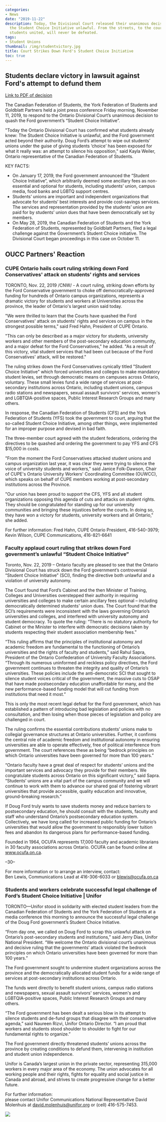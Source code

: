 ```yaml
---
categories:
- News
date: "2019-11-22"
description: Today, the Divisional Court released their unanimous decision deeming
  the Student Choice Initiative unlawful. From the streets, to the court room, the
  students united, will never be defeated.
tags:
- Student Unions
thumbnail: /img/studentvictory.jpg
title: Court Strikes Down Ford's Student Choice Initiative
toc: true
---
```


## Students declare victory in lawsuit against Ford's attempt to defund them

[Link to PDF of decision](http://www.ontariocourts.ca/decisions/2019ONSC6658.pdf)

The Canadian Federation of Students, the York Federation of Students and Goldblatt Partners held a joint press conference Friday morning, November 11, 2019, to respond to the Ontario Divisional Court’s unanimous decision to quash the Ford government’s “Student Choice Initiative”.

"Today the Ontario Divisional Court has confirmed what students already knew: The Student Choice Initiative is unlawful, and the Ford government acted beyond their authority. Doug Ford’s attempt to wipe out students’ unions under the guise of giving students ‘choice’ has been exposed for what it really was: an attempt to silence his opposition," said Kayla Weiler, Ontario representative of the Canadian Federation of Students.

KEY FACTS:

- On January 17, 2019, the Ford government announced the “Student Choice Initiative”,
which arbitrarily deemed some ancillary fees as non-essential and optional for students,
including students’ union, campus media, food banks and LGBTQ support centres.
- Students’ unions are important and independent organizations that advocate for students’
best interests and provide cost-savings services. The services and representation
provided by the students’ union are paid for by students’ union dues that have been
democratically set by members.
- On May 28, 2019, the Canadian Federation of Students and the York Federation of
Students, represented by Goldblatt Partners, filed a legal challenge against the
Government’s Student Choice initiative. The Divisional Court began proceedings in this
case on October 11.


## OUCC Partners' Reaction

### CUPE Ontario hails court ruling striking down Ford Conservatives' attack on students' rights and services



TORONTO, Nov. 22, 2019 /CNW/ - A court ruling, striking down efforts by the Ford Conservative government to choke off democratically-approved funding for hundreds of Ontario campus organizations, represents a dramatic victory for students and workers at Universities across the province, the leader of Ontario's largest union said today.

"We were thrilled to learn that the Courts have quashed the Ford Conservatives' attack on students' rights and services on campus in the strongest possible terms," said Fred Hahn, President of CUPE Ontario.

"This can only be described as a major victory for students, university workers and other members of the post-secondary education community, and a major defeat for the Ford Conservatives," he added. "As a result of this victory, vital student services that had been cut because of the Ford Conservatives' attack, will be restored."

The ruling strikes down the Ford Conservatives cynically titled "Student Choice Initiative" which forced universities and colleges to make mandatory student levies, set through democratic means on campuses across Ontario, voluntary. These small levies fund a wide range of services at post-secondary institutions across Ontario, including student unions, campus radio stations and newspapers, sexual assault survivors' services, women's and LGBTQIA-positive spaces, Public Interest Research Groups and many others.

In response, the Canadian Federation of Students (CFS) and the York Federation of Students (YFS) took the government to court, arguing that the so-called Student Choice Initiative, among other things, were implemented for an improper purpose and devised in bad faith.

The three-member court agreed with the student federations, ordering the directives to be quashed and ordering the government to pay YFS and CFS $15,000 in costs.

"From the moment the Ford Conservatives attacked student unions and campus organization last year, it was clear they were trying to silence the voice of university students and workers," said Janice Folk-Dawson, Chair of CUPE's Ontario University Workers' Coordinating Committee (OUWCC), which speaks on behalf of CUPE members working at post-secondary institutions across the Province.

"Our union has been proud to support the CFS, YFS and all student organizations opposing this agenda of cuts and attacks on student rights. They should be congratulated for standing up for our university communities and bringing these injustices before the courts. In doing so, they have won a victory for students, university workers and all Ontario," she added.

For further information: Fred Hahn, CUPE Ontario President, 416-540-3979;  
Kevin Wilson, CUPE Communications, 416-821-6641


### Faculty applaud court ruling that strikes down Ford government’s unlawful “Student Choice Initiative”



Toronto, Nov. 22, 2019 – Ontario faculty are pleased to see that the Ontario Divisional Court has struck down the Ford government’s controversial “Student Choice Initiative” (SCI), finding the directive both unlawful and a violation of university autonomy.

The Court found that Ford’s Cabinet and the then Minister of Training, Colleges and Universities overstepped their authority in requiring universities and colleges to make certain ancillary fees optional – including democratically determined students’ union dues. The Court found that the SCI’s requirements were inconsistent with the laws governing Ontario’s universities and colleges, and interfered with university autonomy and student democracy. To quote the ruling: “There is no statutory authority for Cabinet or the Minister to interfere with democratic decisions taken by students respecting their student association membership fees.”

“This ruling affirms that the principles of institutional autonomy and academic freedom are fundamental to the functioning of Ontario’s universities and the rights of faculty and students,” said Rahul Sapra, President of the Ontario Confederation of University Faculty Associations. “Through its numerous uninformed and reckless policy directives, the Ford government continues to threaten the integrity and quality of Ontario’s universities. These policies include the anti-democratic SCI that sought to silence student voices critical of the government, the massive cuts to OSAP that have made postsecondary education unaffordable for many, and the new performance-based funding model that will cut funding from institutions that need it most.”

This is only the most recent legal defeat for the Ford government, which has established a pattern of introducing bad legislation and policies with no consultation, and then losing when those pieces of legislation and policy are challenged in court.

The ruling confirms the essential contributions students’ unions make to collegial governance structures at Ontario universities. Further, it confirms the central role of academic freedom and institutional autonomy in ensuring universities are able to operate effectively, free of political interference from government. The court references these as being “bedrock principles on which Ontario universities have been governed for more than 100 years.”

“Ontario faculty have a great deal of respect for students’ unions and the important services and advocacy they provide for their members. We congratulate students across Ontario on this significant victory,” said Sapra. “Students’ unions are a vital part of the campus community and we will continue to work with them to advance our shared goal of fostering vibrant universities that provide accessible, quality education and innovative, ground-breaking research.”

If Doug Ford truly wants to save students money and reduce barriers to postsecondary education, he should consult with the students, faculty and staff who understand Ontario’s postsecondary education system. Collectively, we have long called for increased public funding for Ontario’s universities that would allow the government to responsibly lower tuition fees and abandon its dangerous plans for performance-based funding.

Founded in 1964, OCUFA represents 17,000 faculty and academic librarians in 30 faculty associations across Ontario. OCUFA can be found online at www.ocufa.on.ca.

–30–

For more information or to arrange an interview, contact:  
Ben Lewis, Communications Lead at 416-306-6033 or blewis@ocufa.on.ca


###  Students and workers celebrate successful legal challenge of Ford’s Student Choice Initiative | Unifor

TORONTO—Unifor stood in solidarity with elected student leaders from the Canadian Federation of Students and the York Federation of Students at a media conference this morning to announce the successful legal challenge of the Doug Ford government’s Student Choice Initiative.

“From day one, we called on Doug Ford to scrap this unlawful attack on Ontario’s post-secondary students and institutions,” said Jerry Dias, Unifor National President. “We welcome the Ontario divisional court’s unanimous and decisive ruling that the governments’ attack violated the bedrock principles on which Ontario universities have been governed for more than 100 years.”

The Ford government sought to undermine student organizations across the province and the democratically allocated student funds for a wide range of services at post-secondary institutions across Ontario.

The funds went directly to benefit student unions, campus radio stations and newspapers, sexual assault survivors' services, women's and LGBTQIA-positive spaces, Public Interest Research Groups and many others.

“The Ford government has been dealt a serious blow in its attempt to silence students and de-fund groups that disagree with their conservative agenda,” said Naureen Rizvi, Unifor Ontario Director. “I am proud that workers and students stood shoulder to shoulder to fight for our fundamental rights to organize.”

The Ford government directly threatened students’ unions across the province by creating conditions to defund them, intervening in institution and student union independence.



Unifor is Canada’s largest union in the private sector, representing 315,000 workers in every major area of the economy. The union advocates for all working people and their rights, fights for equality and social justice in Canada and abroad, and strives to create progressive change for a better future.

For further information:  
please contact Unifor Communications National Representative David Molenhuis at david.molenhuis@unifor.org or (cell) 416-575-7453.

![](/img/student-presser.jpg)

